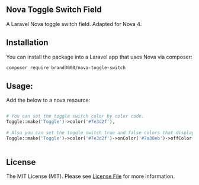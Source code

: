 ## Nova Toggle Switch Field

A Laravel Nova toggle switch field. Adapted for Nova 4.
## Installation

You can install the package into a Laravel app that uses Nova via composer:

```bash
composer require brand3000/nova-toggle-switch
```

## Usage:
Add the below to a nova resource:

```php

# You can set the toggle switch color by color code.
Toggle::make('Toggle')->color('#7e3d2f'),
  
# Also you can set the toggle switch true and false colors that displayed in index and detail views by color code.
Toggle::make('Toggle')->color('#7e3d2f')->onColor('#7a38eb')->offColor('#ae0f04'),
    
```

## License

The MIT License (MIT). Please see [License File](LICENSE.md) for more information.
